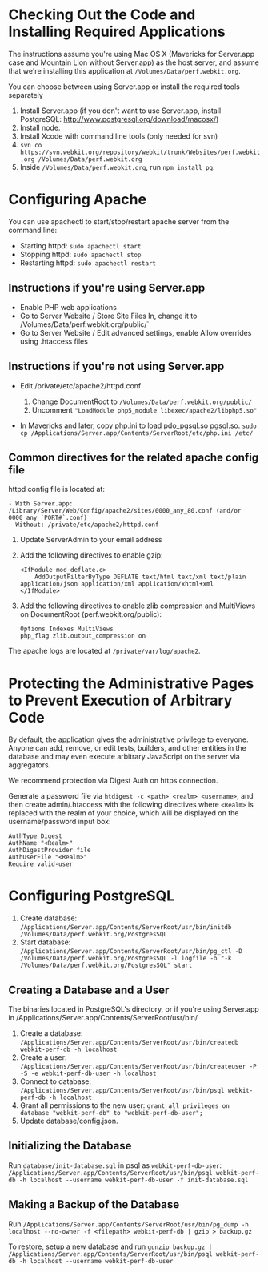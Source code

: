 # Checking Out the Code and Installing Required Applications

The instructions assume you're using Mac OS X (Mavericks for Server.app case and Mountain Lion without Server.app) as the
host server, and assume that we're installing this application at `/Volumes/Data/perf.webkit.org`.

You can choose between using Server.app or install the required tools separately

1. Install Server.app (if you don't want to use Server.app, install PostgreSQL: http://www.postgresql.org/download/macosx/)
2. Install node.
3. Install Xcode with command line tools (only needed for svn)
4. `svn co https://svn.webkit.org/repository/webkit/trunk/Websites/perf.webkit.org /Volumes/Data/perf.webkit.org`
5. Inside `/Volumes/Data/perf.webkit.org`, run `npm install pg`.


# Configuring Apache

You can use apachectl to start/stop/restart apache server from the command line:

 - Starting httpd: `sudo apachectl start`
 - Stopping httpd: `sudo apachectl stop`
 - Restarting httpd: `sudo apachectl restart`

## Instructions if you're using Server.app

 - Enable PHP web applications
 - Go to Server Website / Store Site Files In, change it to /Volumes/Data/perf.webkit.org/public/`
 - Go to Server Website / Edit advanced settings, enable Allow overrides using .htaccess files

## Instructions if you're not using Server.app

 - Edit /private/etc/apache2/httpd.conf

     1. Change DocumentRoot to `/Volumes/Data/perf.webkit.org/public/`
     2. Uncomment `"LoadModule php5_module libexec/apache2/libphp5.so"`

 - In Mavericks and later, copy php.ini to load pdo_pgsql.so pgsql.so.
    `sudo cp /Applications/Server.app/Contents/ServerRoot/etc/php.ini /etc/`


## Common directives for the related apache config file

  httpd config file is located at:

    - With Server.app: /Library/Server/Web/Config/apache2/sites/0000_any_80.conf (and/or 0000_any_`PORT#`.conf)
    - Without: /private/etc/apache2/httpd.conf

 1. Update ServerAdmin to your email address
 2. Add the following directives to enable gzip:

        <IfModule mod_deflate.c>
            AddOutputFilterByType DEFLATE text/html text/xml text/plain application/json application/xml application/xhtml+xml
        </IfModule>

 3. Add the following directives to enable zlib compression and MultiViews on DocumentRoot (perf.webkit.org/public):

        Options Indexes MultiViews
        php_flag zlib.output_compression on

The apache logs are located at `/private/var/log/apache2`.


# Protecting the Administrative Pages to Prevent Execution of Arbitrary Code

By default, the application gives the administrative privilege to everyone. Anyone can add, remove, or edit tests,
builders, and other entities in the database and may even execute arbitrary JavaScript on the server via aggregators.

We recommend protection via Digest Auth on https connection.

Generate a password file via `htdigest -c <path> <realm> <username>`, and then create admin/.htaccess with the following directives
where `<Realm>` is replaced with the realm of your choice, which will be displayed on the username/password input box:

```
AuthType Digest
AuthName "<Realm>"
AuthDigestProvider file
AuthUserFile "<Realm>"
Require valid-user
```

# Configuring PostgreSQL

1. Create database: `/Applications/Server.app/Contents/ServerRoot/usr/bin/initdb /Volumes/Data/perf.webkit.org/PostgresSQL`
2. Start database: `/Applications/Server.app/Contents/ServerRoot/usr/bin/pg_ctl -D /Volumes/Data/perf.webkit.org/PostgresSQL -l logfile -o "-k /Volumes/Data/perf.webkit.org/PostgresSQL" start`

## Creating a Database and a User

The binaries located in PostgreSQL's directory, or if you're using Server.app in /Applications/Server.app/Contents/ServerRoot/usr/bin/

1. Create a database: `/Applications/Server.app/Contents/ServerRoot/usr/bin/createdb webkit-perf-db -h localhost`
2. Create a user: `/Applications/Server.app/Contents/ServerRoot/usr/bin/createuser -P -S -e webkit-perf-db-user -h localhost`
3. Connect to database: `/Applications/Server.app/Contents/ServerRoot/usr/bin/psql webkit-perf-db -h localhost`
4. Grant all permissions to the new user: `grant all privileges on database "webkit-perf-db" to "webkit-perf-db-user";`
5. Update database/config.json.

## Initializing the Database

Run `database/init-database.sql` in psql as `webkit-perf-db-user`:
`/Applications/Server.app/Contents/ServerRoot/usr/bin/psql webkit-perf-db -h localhost --username webkit-perf-db-user -f init-database.sql`

## Making a Backup of the Database

Run `/Applications/Server.app/Contents/ServerRoot/usr/bin/pg_dump -h localhost --no-owner -f <filepath> webkit-perf-db | gzip > backup.gz`

To restore, setup a new database and run `gunzip backup.gz | /Applications/Server.app/Contents/ServerRoot/usr/bin/psql webkit-perf-db -h localhost --username webkit-perf-db-user`
